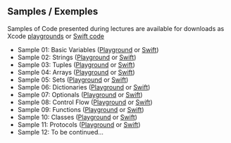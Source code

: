 ## Samples / Exemples
Samples of Code presented during lectures are available for downloads as Xcode [playgrounds](playgrounds) or [Swift code](swift)


* Sample 01: Basic Variables ([Playground](playgrounds/01-basic-variables.playground) or [Swift](swift/01-basic-variables.swift))
* Sample 02: Strings ([Playground](playgrounds/02-strings.playground) or [Swift](swift/02-strings.swift))
* Sample 03: Tuples ([Playground](playgrounds/03-tuples.playground) or [Swift](swift/03-tuples.swift))
* Sample 04: Arrays ([Playground](playgrounds/04-arrays.playground) or [Swift](swift/04-arrays.swift))
* Sample 05: Sets ([Playground](playgrounds/05-sets.playground) or [Swift](swift/05-sets.swift))
* Sample 06: Dictionaries ([Playground](playgrounds/06-dictionaries.playground) or [Swift](swift/06-dictionaries.swift))
* Sample 07: Optionals ([Playground](playgrounds/07-optional.playground) or [Swift](swift/07-optional.swift))
* Sample 08: Control Flow ([Playground](playgrounds/08-control-flow.playground) or [Swift](swift/08-control-flow.swift))
* Sample 09: Functions ([Playground](playgrounds/09-functions.playground) or [Swift](swift/09-functions.swift))
* Sample 10: Classes ([Playground](playgrounds/10-classes.playground) or [Swift](swift/10-classes.swift))
* Sample 11: Protocols ([Playground](playgrounds/11-protocols.playground) or [Swift](swift/11-protocols.swift))
* Sample 12: To be continued...

